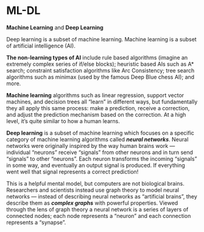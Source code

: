 # ML-DL
**Machine Learning** and **Deep Learning**

Deep learning is a subset of machine learning. Machine learning is a subset of artificial intelligence (AI). 

**The non-learning types of AI** include rule based algorithms (imagine an extremely complex series of if/else blocks); heuristic based AIs such as A* search; constraint satisfaction algorithms like Arc Consistency; tree search algorithms such as minimax (used by the famous Deep Blue chess AI); and more.

**Machine learning** algorithms such as linear regression, support vector machines, and decision trees all “learn” in different ways, but fundamentally they all apply this same process: make a prediction, receive a correction, and adjust the prediction mechanism based on the correction. At a high level, it’s quite similar to how a human learns.

**Deep learning** is a subset of machine learning which focuses on a specific category of machine learning algorithms called ***neural networks***. Neural networks were originally inspired by the way human brains work — individual “neurons” receive “signals” from other neurons and in turn send “signals” to other “neurons”. Each neuron transforms the incoming “signals” in some way, and eventually an output signal is produced. If everything went well that signal represents a correct prediction!

This is a helpful mental model, but computers are not biological brains. Researchers and scientists instead use graph theory to model neural networks — instead of describing neural networks as “artificial brains”, they describe them as ***complex graphs*** with powerful properties. Viewed through the lens of graph theory a neural network is a series of layers of connected nodes; each node represents a “neuron” and each connection represents a “synapse”.
